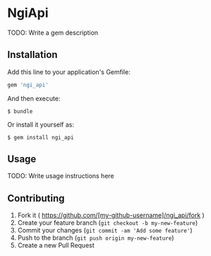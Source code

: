 # NgiApi

TODO: Write a gem description

## Installation

Add this line to your application's Gemfile:

```ruby
gem 'ngi_api'
```

And then execute:

    $ bundle

Or install it yourself as:

    $ gem install ngi_api

## Usage

TODO: Write usage instructions here

## Contributing

1. Fork it ( https://github.com/[my-github-username]/ngi_api/fork )
2. Create your feature branch (`git checkout -b my-new-feature`)
3. Commit your changes (`git commit -am 'Add some feature'`)
4. Push to the branch (`git push origin my-new-feature`)
5. Create a new Pull Request
